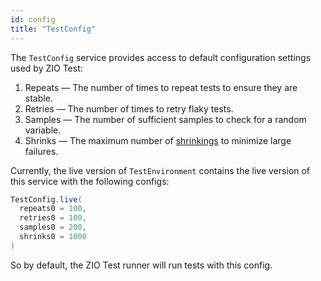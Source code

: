 ```yaml
---
id: config
title: "TestConfig"
---
```


The `TestConfig` service provides access to default configuration settings used by ZIO Test:

1. Repeats — The number of times to repeat tests to ensure they are stable.
2. Retries — The number of times to retry flaky tests.
3. Samples — The number of sufficient samples to check for a random variable.
4. Shrinks — The maximum number of [shrinkings](../gen.md#shrinking) to minimize large failures.

Currently, the live version of `TestEnvironment` contains the live version of this service with the following configs:

```scala
TestConfig.live(
  repeats0 = 100,
  retries0 = 100,
  samples0 = 200,
  shrinks0 = 1000
)
```

So by default, the ZIO Test runner will run tests with this config.
